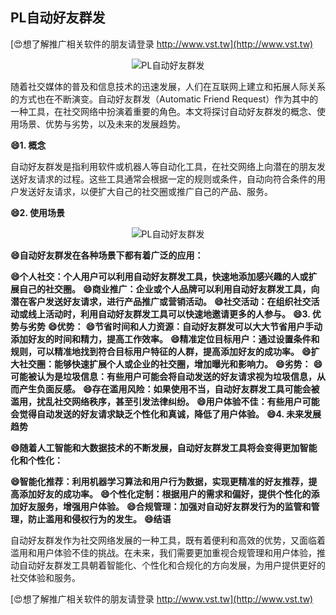 ## **PL自动好友群发**

[😍想了解推广相关软件的朋友请登录 http://www.vst.tw](http://www.vst.tw)

 <center><img src="https://vst.tw/MP4/tuiguang/png/2.png" alt="PL自动好友群发"></center>

随着社交媒体的普及和信息技术的迅速发展，人们在互联网上建立和拓展人际关系的方式也在不断演变。自动好友群发（Automatic Friend Request）作为其中的一种工具，在社交网络中扮演着重要的角色。本文将探讨自动好友群发的概念、使用场景、优势与劣势，以及未来的发展趋势。

**😄1. 概念**

自动好友群发是指利用软件或机器人等自动化工具，在社交网络上向潜在的朋友发送好友请求的过程。这些工具通常会根据一定的规则或条件，自动向符合条件的用户发送好友请求，以便扩大自己的社交圈或推广自己的产品、服务。

**😄2. 使用场景**

 <center><img src="https://vst.tw/MP4/tuiguang/png/1.png" alt="PL自动好友群发"></center>

**😄自动好友群发在各种场景下都有着广泛的应用：**

**😄个人社交：个人用户可以利用自动好友群发工具，快速地添加感兴趣的人或扩展自己的社交圈。**
**😄商业推广：企业或个人品牌可以利用自动好友群发工具，向潜在客户发送好友请求，进行产品推广或营销活动。**
**😄社交活动：在组织社交活动或线上活动时，利用自动好友群发工具可以快速地邀请更多的人参与。**
**😄3. 优势与劣势**
**😄优势：**
**😄节省时间和人力资源：自动好友群发可以大大节省用户手动添加好友的时间和精力，提高工作效率。**
**😄精准定位目标用户：通过设置条件和规则，可以精准地找到符合目标用户特征的人群，提高添加好友的成功率。**
**😄扩大社交圈：能够快速扩展个人或企业的社交圈，增加曝光和影响力。**
**😄劣势：**
**😄可能被认为是垃圾信息：有些用户可能会将自动发送的好友请求视为垃圾信息，从而产生负面反感。**
**😄存在滥用风险：如果使用不当，自动好友群发工具可能会被滥用，扰乱社交网络秩序，甚至引发法律纠纷。**
**😄用户体验不佳：有些用户可能会觉得自动发送的好友请求缺乏个性化和真诚，降低了用户体验。**
**😄4. 未来发展趋势**

**😄随着人工智能和大数据技术的不断发展，自动好友群发工具将会变得更加智能化和个性化：**

**😄智能化推荐：利用机器学习算法和用户行为数据，实现更精准的好友推荐，提高添加好友的成功率。**
**😄个性化定制：根据用户的需求和偏好，提供个性化的添加好友服务，增强用户体验。**
**😄合规管理：加强对自动好友群发行为的监管和管理，防止滥用和侵权行为的发生。**
**😄结语**

自动好友群发作为社交网络发展的一种工具，既有着便利和高效的优势，又面临着滥用和用户体验不佳的挑战。在未来，我们需要更加重视合规管理和用户体验，推动自动好友群发工具朝着智能化、个性化和合规化的方向发展，为用户提供更好的社交体验和服务。

[😍想了解推广相关软件的朋友请登录 http://www.vst.tw](http://www.vst.tw)



